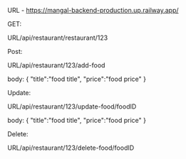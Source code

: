 URL - https://mangal-backend-production.up.railway.app/


GET:

URL/api/restaurant/restaurant/123

Post:

URL/api/restaurant/123/add-food

body:
{
  "title":"food title",
  "price":"food price"
}

Update:

URL/api/restaurant/123/update-food/foodID

body:
{
  "title":"food title",
  "price":"food price"
}

Delete:

URL/api/restaurant/123/delete-food/foodID
